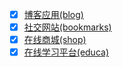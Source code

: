 - [x] [博客应用(blog)](blog/README.md)
- [x] [社交网站(bookmarks)](bookmarks/README.md)
- [x] [在线商城(shop)](shop/README.md)
- [x] [在线学习平台(educa)](educa/README.md)
